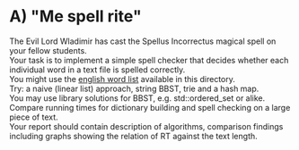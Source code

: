 # A) "Me spell rite"

The Evil Lord Wladimir has cast the Spellus Incorrectus magical spell on your fellow students.<br>
Your task is to implement a simple spell checker that decides whether each individual word in a text file is spelled correctly.<br>
You might use the [english word list](https://github.com/Atrolide/Algorithms-Python/blob/main/Assignment2/Task1/A/english_words.txt) available in this directory.<br>
Try: a naive (linear list) approach, string BBST, trie and a hash map. <br>
You may use library solutions for BBST, e.g. std::ordered_set or alike.<br>
Compare running times for dictionary building and spell checking on a large piece of text.<br>
Your report should contain description of algorithms, comparison findings including graphs showing the relation of RT against the text length.<br>
